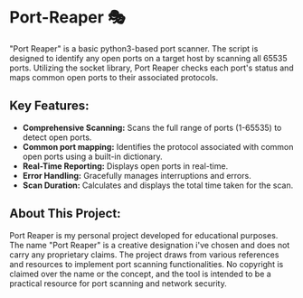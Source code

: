 # Port-Reaper 🎭
"Port Reaper" is a basic python3-based port scanner. 
The script is designed to identify any open ports on a target host by scanning all 65535 ports.
Utilizing the socket library, Port Reaper checks each port's status and maps common open ports to their associated protocols.

## Key Features:
- **Comprehensive Scanning:** Scans the full range of ports (1-65535) to detect open ports.
- **Common port mapping:** Identifies the protocol associated with common open ports using a built-in dictionary.
- **Real-Time Reporting:** Displays open ports in real-time.
- **Error Handling:** Gracefully manages interruptions and errors.
- **Scan Duration:** Calculates and displays the total time taken for the scan.

## About This Project:
Port Reaper is my personal project developed for educational purposes. The name "Port Reaper" is a creative designation i've chosen and does not carry any proprietary claims. The project draws from various references and resources to implement port scanning functionalities. No copyright is claimed over the name or the concept, and the tool is intended to be a practical resource for port scanning and network security.
